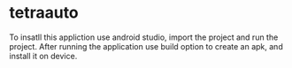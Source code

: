 # tetraauto
To insatll this appliction use android studio, import the project and run the project.
After running the application use build option to create an apk, and install it on device.
